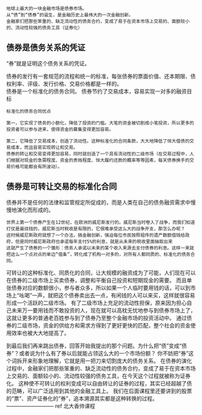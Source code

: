 
```
地球上最大的一块金融市场是债券市场。
从“债”到“债券”的诞生，是金融历史上最伟大的一次金融创新。
金融家们把那些笨重的、缺乏流动性的债务合约，变成了易于在资本市场上交易的、面额较小的、流动性较强的债务工具（证券化）
```
## 债券是债务关系的凭证
“券”就是证明这个债务关系的凭证。

债券的发行有一套规范的流程和统一的标准，每张债券的票面价值、还本期限、债权利率、评级、发行价格、交易价格都是一样的。      
债券是一个标准化的债务合同。
债券节约了交易成本，容易实现一对多的融资目标
```
标准化的债务合同优点

第一，它实现了债务的小额化，降低了投资的门槛。大笔的资金被切割成小笔投资，所以更多的投资者可以参与进来，使得资金的募集变得更加容易。    

第二，它降低了交易成本，创造了流动性。这种标准化的合同条款，大大地降低了恒大借债的交易成本，而且容易实现转让和交易。
债券的转让和交易变得更加容易，同时就创造了一个具有流动性的二级市场（在交易过程中，人们根据对现金的急需程度、资金的贵贱程度、恒大履约还款的概率等等因素，每天债券换手的交易价格可能都会有所波动）。   
```
## 债券是可转让交易的标准化合同
债券并不是任何的法律和监管规定所促成的，而是人类在自己的债务融资需求中慢慢地演化而形成的。    
```
世界上第一个债券产生在12世纪，在欧洲的威尼斯发行的。威尼斯当时卷入了战争，而我们知道打仗是最烧钱的，威尼斯当时税收是有限的，它很难承受这么大的战争开支，那怎么办呢？   
这时候威尼斯政府就想了一个办法，搞金融创新，强迫每位市民按照祖传的遗产数额借钱给政府，但是同时威尼斯政府也承诺每年支付5%的利息，就是从未来的税收里面抽取出来   
这就产生了债券的一个雏形：债务人承诺以未来的某个收入来源去支付债券的利息。这样一来就把这么一个点对点的单边“借条”，转化成了机构一对多的，对所有人都同质的、标准化的债务合同。
```
可转让的这种标准化、同质化的合同，让大规模的融资成为了可能，人们现在可以在债券的二级市场上买卖债券，调整和平衡自己投资和短期现金的需要。
而且单张债券对应的数额很小，参与者众多，所以如果一个人临时要用钱的话，可以到市场上“吆喝”一声，就把这个债券卖出去一点，有闲钱的人可以来买，这样就很容易形成一个活跃的二级市场。
有了二级市场上充足的流动性担保，原来因为担心自己未来万一要用钱而不敢投资的人，现在就可以高枕无忧地参与到债券市场上了，这就让更多的普通老百姓参与到了债券乃至整个金融市场的投资活动中。
通过债券的二级市场，资金的供给方和需求方得到了更好更快的匹配，整个社会的资金使用效率也被大大地提高了。

到最后我们再来跳出债券，回答开始我提出的那个问题。为什么把“债”变成“债券”？或者说为什么有了券以后就能占领这么大的一个市场份额？
你不妨把“券”这个词拆开来形象地理解，它就是用一把刀来切割庞大的债务关系。
在债券的演化过程中，金融家们把那些笨重的、缺乏流动性的债务合约，变成了易于在资本市场上交易的、面额较小的、流动性较强的债务工具，在今天这个过程就被称为证券化。
这种使不可转让的权利变成可以自由转让的证券的过程，其实已经超越了债的范畴，可以广泛适用到其他的金融工具上。
我们在后面课程里还要讲到的股票的“票”、资产证券化的“券”，追本溯源其实都是这种转换的过程。
—————————
ref  北大香帅课程
